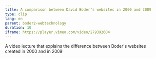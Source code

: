 ```yaml
---
title: A comparison between David Boder's websites in 2000 and 2009 
type: clip
lang: en
parent: boder2-webtechnology
duration: 10
iframe: https://player.vimeo.com/video/279392604
---
```

A video lecture that explains the difference between Boder's websites created in 2000 and in 2009


<!-- more -->
